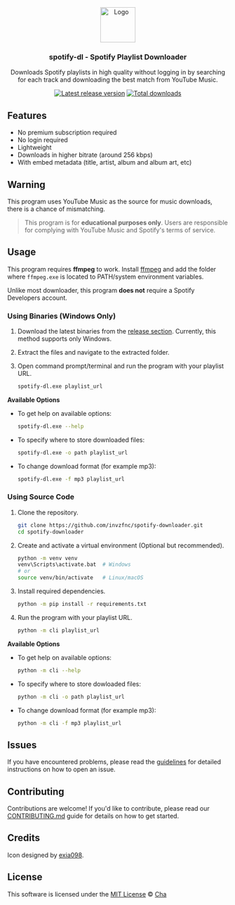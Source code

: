 <div align="center">  
  <a href="https://github.com/invzfnc/spotify-downloader">
    <img src="https://raw.githubusercontent.com/invzfnc/spotify-downloader/main/assets/icon.ico" alt="Logo" width="80">
  </a>

  ### spotify-dl - Spotify Playlist Downloader

  Downloads Spotify playlists in high quality without logging in by searching for each track and downloading the best match from YouTube Music.

  <a href="https://github.com/invzfnc/spotify-downloader/releases"><img src="https://img.shields.io/github/v/release/invzfnc/spotify-downloader" alt="Latest release version"></a>
  <a href="https://github.com/invzfnc/spotify-downloader/releases"><img src="https://img.shields.io/github/downloads/invzfnc/spotify-downloader/total" alt="Total downloads"></a>
</div> 

## Features
- No premium subscription required
- No login required
- Lightweight
- Downloads in higher bitrate (around 256 kbps)
- With embed metadata (title, artist, album and album art, etc)

## Warning
This program uses YouTube Music as the source for music downloads, there is a chance of mismatching.

> This program is for **educational purposes only**. Users are responsible for complying with YouTube Music and Spotify's terms of service.

## Usage
This program requires **ffmpeg** to work. Install [ffmpeg](https://ffmpeg.org/download.html) and add the folder where `ffmpeg.exe` is located to PATH/system environment variables.

Unlike most downloader, this program **does not** require a Spotify Developers account.

### Using Binaries (Windows Only)
1. Download the latest binaries from the [release section](https://github.com/invzfnc/spotify-downloader/releases). Currently, this method supports only Windows.
2. Extract the files and navigate to the extracted folder.
3. Open command prompt/terminal and run the program with your playlist URL.

   ```sh
   spotify-dl.exe playlist_url
   ```

**Available Options**
- To get help on available options:

  ```sh
  spotify-dl.exe --help
  ```

- To specify where to store downloaded files:

  ```sh
  spotify-dl.exe -o path playlist_url
  ```

- To change download format (for example mp3):
  ```sh
  spotify-dl.exe -f mp3 playlist_url
  ```

### Using Source Code
1. Clone the repository.

   ```sh
   git clone https://github.com/invzfnc/spotify-downloader.git
   cd spotify-downloader
   ```
   
2. Create and activate a virtual environment (Optional but recommended).

   ```sh
   python -m venv venv
   venv\Scripts\activate.bat  # Windows
   # or
   source venv/bin/activate   # Linux/macOS
   ```
   
3. Install required dependencies.

   ```sh
   python -m pip install -r requirements.txt
   ```
   
4. Run the program with your playlist URL.

   ```sh
   python -m cli playlist_url
   ```

**Available Options**
- To get help on available options:

  ```sh
  python -m cli --help
  ```

- To specify where to store dowloaded files:
  ```sh
  python -m cli -o path playlist_url
  ```

- To change download format (for example mp3):
  ```sh
  python -m cli -f mp3 playlist_url
  ```

## Issues
If you have encountered problems, please read the [guidelines](CONTRIBUTING.md#reporting-issuesasking-questions) for detailed instructions on how to open an issue.

## Contributing
Contributions are welcome! If you'd like to contribute, please read our [CONTRIBUTING.md](CONTRIBUTING.md) guide for details on how to get started.

## Credits
Icon designed by [exia098](https://www.artstation.com/exia098).

## License
This software is licensed under the [MIT License](https://github.com/invzfnc/spotify-downloader/blob/main/LICENSE) © [Cha](https://github.com/invzfnc)
